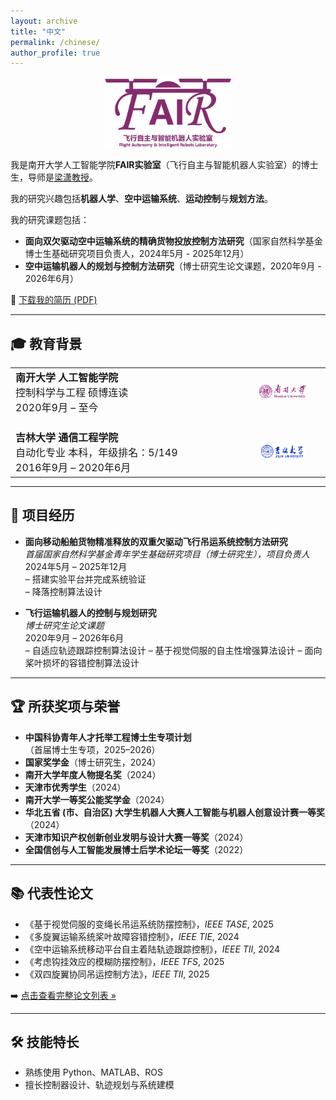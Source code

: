```yaml
---
layout: archive
title: "中文"
permalink: /chinese/
author_profile: true
---
```


<p align="center">
  <img src="/images/FAIR-logo.png" alt="FAIR实验室Logo" width="40%">
</p>

我是南开大学人工智能学院**FAIR实验室**（飞行自主与智能机器人实验室）的博士生，导师是[梁潇教授](https://ai.nankai.edu.cn/info/1034/4844.htm)。

我的研究兴趣包括**机器人学**、**空中运输系统**、**运动控制**与**规划方法**。

我的研究课题包括：
- **面向双欠驱动空中运输系统的精确货物投放控制方法研究**（国家自然科学基金博士生基础研究项目负责人，2024年5月 - 2025年12月）
- **空中运输机器人的规划与控制方法研究**（博士研究生论文课题，2020年9月 - 2026年6月）

📄 [下载我的简历 (PDF)](/CV/于海-中文简历.pdf)

---

## 🎓 教育背景

<table>
  <tr>
    <td style="vertical-align:top; width: 70%; font-size: 16px;">
      <strong>南开大学 人工智能学院</strong><br>
      控制科学与工程 硕博连读<br>
      2020年9月 – 至今
    </td>
    <td style="padding-left: 20px; width: 30%; text-align: center;">
      <img src="/images/nankai-logo.png" alt="南开大学Logo" width="60%">
    </td>
  </tr>
  <tr>
    <td style="vertical-align:top; padding-top: 20px; width: 70%; font-size: 16px;">
      <strong>吉林大学 通信工程学院</strong><br>
      自动化专业 本科，年级排名：5/149<br>
      2016年9月 – 2020年6月
    </td>
    <td style="padding-left: 20px; padding-top: 20px; width: 30%; text-align: center;">
      <img src="/images/jilinUnivers-logo.png" alt="吉林大学Logo" width="60%">
    </td>
  </tr>
</table>

---

## 🔬 项目经历

- **面向移动船舶货物精准释放的双重欠驱动飞行吊运系统控制方法研究**  
  *首届国家自然科学基金青年学生基础研究项目（博士研究生），项目负责人*  
  2024年5月 – 2025年12月  
  – 搭建实验平台并完成系统验证  
  – 降落控制算法设计

- **飞行运输机器人的控制与规划研究**  
  *博士研究生论文课题*  
  2020年9月 – 2026年6月  
  – 自适应轨迹跟踪控制算法设计
  – 基于视觉伺服的自主性增强算法设计
  – 面向桨叶损坏的容错控制算法设计

---

## 🏆 所获奖项与荣誉

- **中国科协青年人才托举工程博士生专项计划**（首届博士生专项，2025–2026）  
- **国家奖学金**（博士研究生，2024）  
- **南开大学年度人物提名奖**（2024）  
- **天津市优秀学生**（2024）  
- **南开大学一等奖公能奖学金**（2024）  
- **华北五省 (市、自治区) 大学生机器人大赛人工智能与机器人创意设计赛一等奖**（2024）  
- **天津市知识产权创新创业发明与设计大赛一等奖**（2024）  
- **全国信创与人工智能发展博士后学术论坛一等奖**（2022）

---

## 📚 代表性论文

- 《基于视觉伺服的变绳长吊运系统防摆控制》，*IEEE TASE*, 2025  
- 《多旋翼运输系统桨叶故障容错控制》，*IEEE TIE*, 2024  
- 《空中运输系统移动平台自主着陆轨迹跟踪控制》，*IEEE TII*, 2024  
- 《考虑钩挂效应的模糊防摆控制》，*IEEE TFS*, 2025  
- 《双四旋翼协同吊运控制方法》，*IEEE TII*, 2025  

➡️ [点击查看完整论文列表 »](/publications)

---

## 🛠 技能特长

- 熟练使用 Python、MATLAB、ROS  
- 擅长控制器设计、轨迹规划与系统建模  
